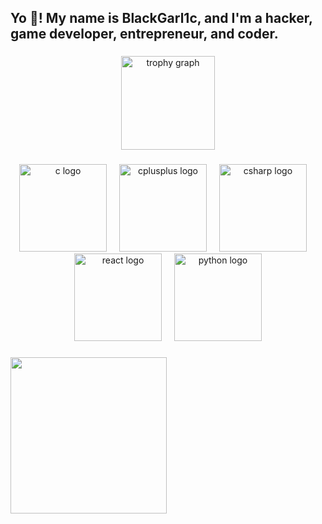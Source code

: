 

<h2 align="left">Yo 👋! My name is BlackGarl1c, and I'm a hacker, game developer, entrepreneur, and coder.</h2>

###

<div align="center">
  <img src="https://github-profile-trophy.vercel.app?username=BlackGarl1c&theme=gruvbox&no-bg=false&no-frame=false&column=8&row=2" height="150" alt="trophy graph"  />
</div>

###

<div align="center">
  <img src="https://cdn.jsdelivr.net/gh/devicons/devicon/icons/c/c-original.svg" height="140" alt="c logo"  />
  <img width="12" />
  <img src="https://cdn.jsdelivr.net/gh/devicons/devicon/icons/cplusplus/cplusplus-original.svg" height="140" alt="cplusplus logo"  />
  <img width="12" />
  <img src="https://cdn.jsdelivr.net/gh/devicons/devicon/icons/csharp/csharp-original.svg" height="140" alt="csharp logo"  />
  <img width="12" />
  <img src="https://cdn.jsdelivr.net/gh/devicons/devicon/icons/react/react-original.svg" height="140" alt="react logo"  />
  <img width="12" />
  <img src="https://cdn.jsdelivr.net/gh/devicons/devicon/icons/python/python-original.svg" height="140" alt="python logo"  />
</div>

###

<img align="center" width="250" height="250" src="https://www.letuverie.com/wp-content/uploads/2019/12/DET-ail-noir-1024x680.png"  />

###
